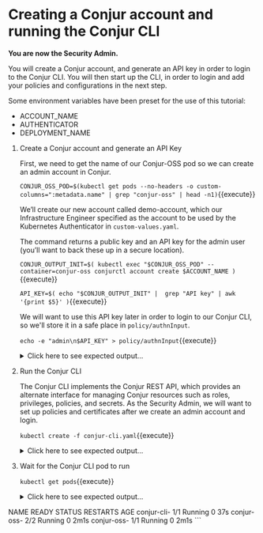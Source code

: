 # Creating a Conjur account and running the Conjur CLI

**You are now the Security Admin.**

You will create a Conjur account, and generate an API key in order to login to the Conjur CLI. You will then start up the CLI, in order to login and add your policies and configurations in the next step.

Some environment variables have been preset for the use of this tutorial:
* ACCOUNT_NAME
* AUTHENTICATOR
* DEPLOYMENT_NAME

1. Create a Conjur account and generate an API Key

   First, we need to get the name of our Conjur-OSS pod so we can create an admin account in Conjur.

   `CONJUR_OSS_POD=$(kubectl get pods --no-headers -o custom-columns=":metadata.name" | grep "conjur-oss" | head -n1)`{{execute}}

   We’ll create our new account called demo-account, which our Infrastructure Engineer specified as the account to be used by the Kubernetes Authenticator in `custom-values.yaml`.

   The command returns a public key and an API key for the admin user (you’ll want to back these up in a secure location).

   `CONJUR_OUTPUT_INIT=$( kubectl exec "$CONJUR_OSS_POD" --container=conjur-oss conjurctl account create $ACCOUNT_NAME )`{{execute}}

   `API_KEY=$( echo "$CONJUR_OUTPUT_INIT" |  grep "API key" | awk '{print $5}' )`{{execute}}

    We will want to use this API key later in order to login to our Conjur CLI, so we'll store it in a safe place in `policy/authnInput`.

   `echo -e "admin\n$API_KEY" > policy/authnInput`{{execute}}

   <details>
     <summary>Click here to see expected output...</summary>
     ```
     Created new account 'demo-account'
     ```
   </details>

2. Run the Conjur CLI

   The Conjur CLI implements the Conjur REST API, which provides an alternate interface for managing Conjur resources such as roles, privileges, policies, and secrets. As the Security Admin, we will want to set up policies and certificates after we create an admin account and login.

   `kubectl create -f conjur-cli.yaml`{{execute}}

   <details>
     <summary>Click here to see expected output...</summary>
      ```
    deployment.apps/conjur-cli created
      ```
   </details>

3. Wait for the Conjur CLI pod to run

   `kubectl get pods`{{execute}}

   <details>
     <summary>Click here to see expected output...</summary>
     ```
NAME                                   READY   STATUS    RESTARTS   AGE
conjur-cli-<pod-identifier>            1/1     Running   0          37s
conjur-oss-<pod-identifier>            2/2     Running   0          2m1s
conjur-oss-<pod-identifier>            1/1     Running   0          2m1s
     ```
   </details>

   
